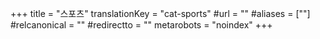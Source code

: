 +++
title = "스포츠"
translationKey = "cat-sports"
#url = ""
#aliases = [""]
#relcanonical = ""
#redirectto = ""
metarobots = "noindex"
+++
